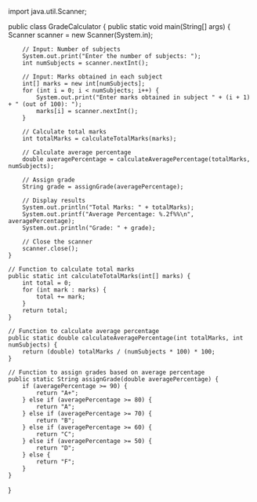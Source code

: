 import java.util.Scanner;

public class GradeCalculator {
    public static void main(String[] args) {
        Scanner scanner = new Scanner(System.in);

        // Input: Number of subjects
        System.out.print("Enter the number of subjects: ");
        int numSubjects = scanner.nextInt();

        // Input: Marks obtained in each subject
        int[] marks = new int[numSubjects];
        for (int i = 0; i < numSubjects; i++) {
            System.out.print("Enter marks obtained in subject " + (i + 1) + " (out of 100): ");
            marks[i] = scanner.nextInt();
        }

        // Calculate total marks
        int totalMarks = calculateTotalMarks(marks);

        // Calculate average percentage
        double averagePercentage = calculateAveragePercentage(totalMarks, numSubjects);

        // Assign grade
        String grade = assignGrade(averagePercentage);

        // Display results
        System.out.println("Total Marks: " + totalMarks);
        System.out.printf("Average Percentage: %.2f%%\n", averagePercentage);
        System.out.println("Grade: " + grade);

        // Close the scanner
        scanner.close();
    }

    // Function to calculate total marks
    public static int calculateTotalMarks(int[] marks) {
        int total = 0;
        for (int mark : marks) {
            total += mark;
        }
        return total;
    }

    // Function to calculate average percentage
    public static double calculateAveragePercentage(int totalMarks, int numSubjects) {
        return (double) totalMarks / (numSubjects * 100) * 100;
    }

    // Function to assign grades based on average percentage
    public static String assignGrade(double averagePercentage) {
        if (averagePercentage >= 90) {
            return "A+";
        } else if (averagePercentage >= 80) {
            return "A";
        } else if (averagePercentage >= 70) {
            return "B";
        } else if (averagePercentage >= 60) {
            return "C";
        } else if (averagePercentage >= 50) {
            return "D";
        } else {
            return "F";
        }
    }
}
